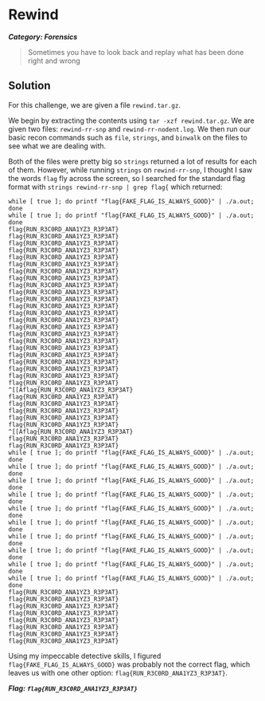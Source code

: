 # Rewind
***Category: Forensics***
>Sometimes you have to look back and replay what has been done right and wrong
## Solution
For this challenge, we are given a file `rewind.tar.gz`.

We begin by extracting the contents using `tar -xzf rewind.tar.gz`. We are given two files: `rewind-rr-snp` and `rewind-rr-nodent.log`. We then run our basic recon commands such as `file`, `strings`, and `binwalk` on the files to see what we are dealing with.

Both of the files were pretty big so `strings` returned a lot of results for each of them. However, while running `strings` on `rewind-rr-snp`, I thought I saw the words `flag` fly across the screen, so I searched for the standard flag format with `strings rewind-rr-snp | grep flag{` which returned:
```
while [ true ]; do printf "flag{FAKE_FLAG_IS_ALWAYS_GOOD}" | ./a.out; done
while [ true ]; do printf "flag{FAKE_FLAG_IS_ALWAYS_GOOD}" | ./a.out; done
flag{RUN_R3C0RD_ANA1YZ3_R3P3AT}
flag{RUN_R3C0RD_ANA1YZ3_R3P3AT}
flag{RUN_R3C0RD_ANA1YZ3_R3P3AT}
flag{RUN_R3C0RD_ANA1YZ3_R3P3AT}
flag{RUN_R3C0RD_ANA1YZ3_R3P3AT}
flag{RUN_R3C0RD_ANA1YZ3_R3P3AT}
flag{RUN_R3C0RD_ANA1YZ3_R3P3AT}
flag{RUN_R3C0RD_ANA1YZ3_R3P3AT}
flag{RUN_R3C0RD_ANA1YZ3_R3P3AT}
flag{RUN_R3C0RD_ANA1YZ3_R3P3AT}
flag{RUN_R3C0RD_ANA1YZ3_R3P3AT}
flag{RUN_R3C0RD_ANA1YZ3_R3P3AT}
flag{RUN_R3C0RD_ANA1YZ3_R3P3AT}
flag{RUN_R3C0RD_ANA1YZ3_R3P3AT}
flag{RUN_R3C0RD_ANA1YZ3_R3P3AT}
flag{RUN_R3C0RD_ANA1YZ3_R3P3AT}
flag{RUN_R3C0RD_ANA1YZ3_R3P3AT}
flag{RUN_R3C0RD_ANA1YZ3_R3P3AT}
flag{RUN_R3C0RD_ANA1YZ3_R3P3AT}
flag{RUN_R3C0RD_ANA1YZ3_R3P3AT}
flag{RUN_R3C0RD_ANA1YZ3_R3P3AT}
flag{RUN_R3C0RD_ANA1YZ3_R3P3AT}
flag{RUN_R3C0RD_ANA1YZ3_R3P3AT}
^[[Aflag{RUN_R3C0RD_ANA1YZ3_R3P3AT}
flag{RUN_R3C0RD_ANA1YZ3_R3P3AT}
flag{RUN_R3C0RD_ANA1YZ3_R3P3AT}
flag{RUN_R3C0RD_ANA1YZ3_R3P3AT}
flag{RUN_R3C0RD_ANA1YZ3_R3P3AT}
flag{RUN_R3C0RD_ANA1YZ3_R3P3AT}
^[[Aflag{RUN_R3C0RD_ANA1YZ3_R3P3AT}
flag{RUN_R3C0RD_ANA1YZ3_R3P3AT}
flag{RUN_R3C0RD_ANA1YZ3_R3P3AT}
while [ true ]; do printf "flag{FAKE_FLAG_IS_ALWAYS_GOOD}" | ./a.out; done
while [ true ]; do printf "flag{FAKE_FLAG_IS_ALWAYS_GOOD}" | ./a.out; done
while [ true ]; do printf "flag{FAKE_FLAG_IS_ALWAYS_GOOD}" | ./a.out; done
while [ true ]; do printf "flag{FAKE_FLAG_IS_ALWAYS_GOOD}" | ./a.out; done
while [ true ]; do printf "flag{FAKE_FLAG_IS_ALWAYS_GOOD}" | ./a.out; done
while [ true ]; do printf "flag{FAKE_FLAG_IS_ALWAYS_GOOD}" | ./a.out; done
while [ true ]; do printf "flag{FAKE_FLAG_IS_ALWAYS_GOOD}" | ./a.out; done
while [ true ]; do printf "flag{FAKE_FLAG_IS_ALWAYS_GOOD}" | ./a.out; done
while [ true ]; do printf "flag{FAKE_FLAG_IS_ALWAYS_GOOD}" | ./a.out; done
while [ true ]; do printf "flag{FAKE_FLAG_IS_ALWAYS_GOOD}" | ./a.out; done
flag{RUN_R3C0RD_ANA1YZ3_R3P3AT}
flag{RUN_R3C0RD_ANA1YZ3_R3P3AT}
flag{RUN_R3C0RD_ANA1YZ3_R3P3AT}
flag{RUN_R3C0RD_ANA1YZ3_R3P3AT}
flag{RUN_R3C0RD_ANA1YZ3_R3P3AT}
flag{RUN_R3C0RD_ANA1YZ3_R3P3AT}
flag{RUN_R3C0RD_ANA1YZ3_R3P3AT}
flag{RUN_R3C0RD_ANA1YZ3_R3P3AT}
```
Using my impeccable detective skills, I figured `flag{FAKE_FLAG_IS_ALWAYS_GOOD}` was probably not the correct flag, which leaves us with one other option: `flag{RUN_R3C0RD_ANA1YZ3_R3P3AT}`.

***Flag: `flag{RUN_R3C0RD_ANA1YZ3_R3P3AT}`***
